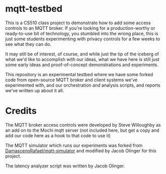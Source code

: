 # mqtt-testbed
This is a CS510 class project to demonstrate how to add some access controls to an MQTT broker.
If you're looking for a production-worthy or ready-to-use bit of technology, you stumbled into the
wrong place, this is just some students experimenting with privacy controls for a few weeks to
see what they can do.

It may still be of interest, of course, and while just the tip of the iceberg of what we'd like
to accomplish with our ideas, what we have here is still just some early ideas and proof-of-concept
demonstrations and experiments.

This repository is an experimental testbed where we have some forked code from open-source MQTT broker and client
systems we've experimented with, and our orchestration and analysis scripts, and reports we've written up about it all.

# Credits
The MQTT broker access controls were developed by Steve Willoughby as an add on to the Mochi mqtt server (not included here, but get a copy and add our code here as a hook to that code to use it)

The MQTT simulator which runs our experiments was forked from [DamascenoRafael/mqtt-simulator](https://github.com/DamascenoRafael/mqtt-simulator/tree/master) and modified by Jacob Olinger for this project.

The latency analyzer script was written by Jacob Olinger.
